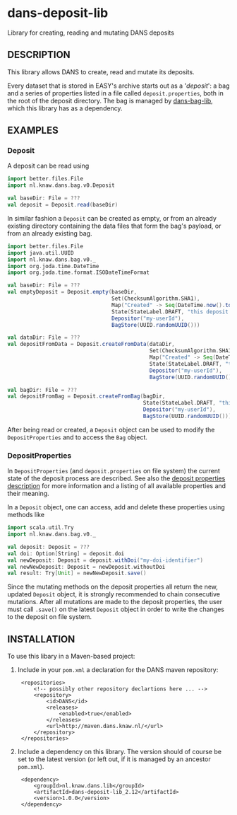 dans-deposit-lib
================

Library for creating, reading and mutating DANS deposits


DESCRIPTION
-----------

This library allows DANS to create, read and mutate its deposits.

Every dataset that is stored in EASY's archive starts out as a '_deposit_': a bag and a series of
properties listed in a file called `deposit.properties`, both in the root of the deposit directory.
The bag is managed by [dans-bag-lib](https://github.com/DANS-KNAW/dans-bag-lib/), which this library
has as a dependency.


EXAMPLES
--------

### Deposit
A deposit can be read using

```scala
import better.files.File
import nl.knaw.dans.bag.v0.Deposit

val baseDir: File = ???
val deposit = Deposit.read(baseDir)
```

In similar fashion a `Deposit` can be created as empty, or from an already existing directory
containing the data files that form the bag's payload, or from an already existing bag.

```scala
import better.files.File
import java.util.UUID
import nl.knaw.dans.bag.v0._
import org.joda.time.DateTime
import org.joda.time.format.ISODateTimeFormat

val baseDir: File = ???
val emptyDeposit = Deposit.empty(baseDir,
                                 Set(ChecksumAlgorithm.SHA1),
                                 Map("Created" -> Seq(DateTime.now().toString(ISODateTimeFormat.dateTime()))),
                                 State(StateLabel.DRAFT, "this deposit is in status draft"),
                                 Depositor("my-userId"),
                                 BagStore(UUID.randomUUID()))

val dataDir: File = ???
val depositFromData = Deposit.createFromData(dataDir,
                                             Set(ChecksumAlgorithm.SHA1),
                                             Map("Created" -> Seq(DateTime.now().toString(ISODateTimeFormat.dateTime()))),
                                             State(StateLabel.DRAFT, "this deposit is in status draft"),
                                             Depositor("my-userId"),
                                             BagStore(UUID.randomUUID()))

val bagDir: File = ???
val depositFromBag = Deposit.createFromBag(bagDir,
                                           State(StateLabel.DRAFT, "this deposit is in status draft"),
                                           Depositor("my-userId"),
                                           BagStore(UUID.randomUUID()))
```

After being read or created, a `Deposit` object can be used to modify the `DepositProperties` and
to access the `Bag` object.

### DepositProperties
In `DepositProperties` (and `deposit.properties` on file system) the current state of the deposit
process are described. See also the [deposit properties description] for more information and a
listing of all available properties and their meaning.

[deposit properties description]: https://github.com/DANS-KNAW/easy-specs/blob/master/deposit-directory/deposit-directory.md#depositproperties

In a `Deposit` object, one can access, add and delete these properties using methods like

```scala
import scala.util.Try
import nl.knaw.dans.bag.v0._

val deposit: Deposit = ???
val doi: Option[String] = deposit.doi
val newDeposit: Deposit = deposit.withDoi("my-doi-identifier")
val newNewDeposit: Deposit = newDeposit.withoutDoi
val result: Try[Unit] = newNewDeposit.save()
```

Since the mutating methods on the deposit properties all return the new, updated `Deposit` object,
it is strongly recommended to chain consecutive mutations.
After all mutations are made to the deposit properties, the user must call `.save()` on the latest
`Deposit` object in order to write the changes to the deposit on file system.


INSTALLATION
------------

To use this libary in a Maven-based project:

1. Include in your `pom.xml` a declaration for the DANS maven repository:

        <repositories>
            <!-- possibly other repository declartions here ... -->
            <repository>
                <id>DANS</id>
                <releases>
                    <enabled>true</enabled>
                </releases>
                <url>http://maven.dans.knaw.nl/</url>
            </repository>
        </repositories>

2. Include a dependency on this library. The version should of course be
   set to the latest version (or left out, if it is managed by an ancestor `pom.xml`).

        <dependency>
            <groupId>nl.knaw.dans.lib</groupId>
            <artifactId>dans-deposit-lib_2.12</artifactId>
            <version>1.0.0</version>
        </dependency>
